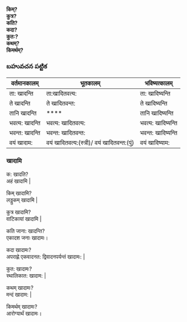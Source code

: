 **किम्?  
कुत्र?  
कति?  
कदा?  
कुत:?  
कथम्?  
किमर्थम्?** 

### బహువచన పట్టిక 

| वर्तमानकालम् | भूतकालम् | भविष्यत्कालम् |
|------------|---------|------------|
| ता: खादन्ति  | ता:खादितवत्य: | ता: खादिष्यन्ति |
| ते खादन्ति  | ते खादितवन्त:  | ते खादिष्यन्ति |
| तानि खादन्ति  | **** | तानि खादिष्यन्ति |
| भवत्य: खादन्ति  | भवत्य: खादितवत्य: | भवत्य: खादिष्यन्ति |
| भवन्त: खादन्ति  | भवन्त: खादितवन्त: | भवन्त: खादिष्यन्ति |
| वयं खादाम: | वयं खादितवत्य:(स्त्री)/ वयं खादितवन्त:(पुं) | वयं खादिष्याम: |

### खादामि  

क: खादति?  
अहं खादामि |    

किम् खादामि?  
लड्डुकम् खादामि |   

कुत्र खादामि?   
वाटिकायां खादामि |

कति जाना: खादन्ति?    
एकादश जनाः खादामः।

कदा खादामः?    
अपराह्णे एकवादनत: द्विवादनपर्यन्तं खादामः: |  

कुत: खादामः?   
स्थालिकात: खादाम: |  

कथम् खादामः?   
मन्दं खादाम: |

किमर्थम् खादामः?  
आरोग्यार्थं खादामः।



